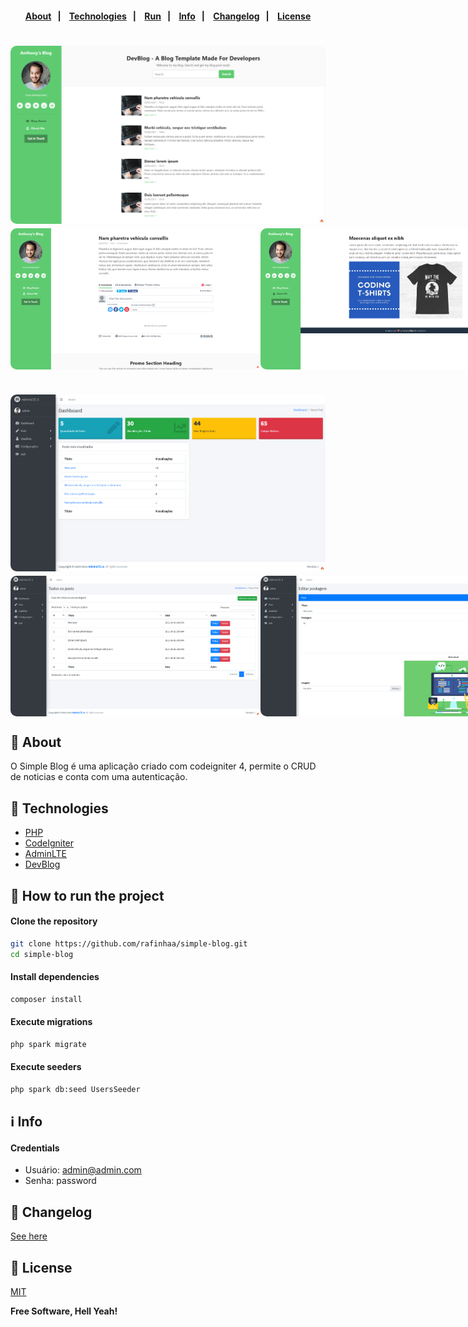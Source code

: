 <h4 align="center">
    <br><br>
    <p align="center">
      <a href="#-about">About</a>&nbsp;&nbsp;&nbsp;|&nbsp;&nbsp;&nbsp;
      <a href="#-technologies">Technologies</a>&nbsp;&nbsp;&nbsp;|&nbsp;&nbsp;&nbsp;
      <a href="#-how-to-run-the-project">Run</a>&nbsp;&nbsp;&nbsp;|&nbsp;&nbsp;&nbsp;
      <a href="#-info">Info</a>&nbsp;&nbsp;&nbsp;|&nbsp;&nbsp;&nbsp;
      <a href="#-changelog">Changelog</a>&nbsp;&nbsp;&nbsp;|&nbsp;&nbsp;&nbsp;
      <a href="#-license">License</a>
  </p>
</h4>

<h1 align="center">
  <img width="600" style="border-radius: 10px" height="auto" alt="Screenshot" title="Screenshot" src="docs/images/frontend/Screenshot_1.png" />
  <div style="display: flex; flex-direction: row;">
    <img width="400" style="border-radius: 10px" height="auto" alt="Screenshot" title="Screenshot" src="docs/images/frontend/Screenshot_2.png" />
    <img width="400" style="border-radius: 10px" height="auto" alt="Screenshot" title="Level Up" src="docs/images/frontend/Screenshot_3.png" />
  <div>
</h1>
<h1 align="center">
  <img width="600" style="border-radius: 10px" height="auto" alt="Screenshot" title="Screenshot" src="docs/images/backend/Screenshot_1.png" />
  <div style="display: flex; flex-direction: row;">
    <img width="400" style="border-radius: 10px" height="auto" alt="Screenshot" title="Screenshot" src="docs/images/backend/Screenshot_2.png" />
    <img width="400" style="border-radius: 10px" height="auto" alt="Screenshot" title="Level Up" src="docs/images/backend/Screenshot_3.png" />
  <div>
  <div style="display: flex; flex-direction: row;">
    <img width="400" style="border-radius: 10px" height="auto" alt="Screenshot" title="Screenshot" src="docs/images/backend/Screenshot_4.png" />
    <img width="400" style="border-radius: 10px" height="auto" alt="Screenshot" title="Screenshot" src="docs/images/backend/Screenshot_5.png" />
  <div>
  <div style="display: flex; flex-direction: row;">
    <img width="400" style="border-radius: 10px" height="auto" alt="Screenshot" title="Screenshot" src="docs/images/backend/Screenshot_6.png" />
    <img width="400" style="border-radius: 10px" height="auto" alt="Screenshot" title="Screenshot" src="docs/images/backend/Screenshot_7.png" />
  <div>
  <div style="display: flex; flex-direction: row;">
    <img width="400" style="border-radius: 10px" height="auto" alt="Screenshot" title="Screenshot" src="docs/images/backend/Screenshot_8.png" />
    <img width="400" style="border-radius: 10px" height="auto" alt="Screenshot" title="Screenshot" src="docs/images/backend/Screenshot_9.png" />
  <div>
  <div style="display: flex; flex-direction: row;">
    <img width="400" style="border-radius: 10px" height="auto" alt="Screenshot" title="Screenshot" src="docs/images/backend/Screenshot_10.png" />
    <img width="400" style="border-radius: 10px" height="auto" alt="Screenshot" title="Screenshot" src="docs/images/backend/Screenshot_11.png" />
  <div>
  <div style="display: flex; flex-direction: row;">
    <img width="400" style="border-radius: 10px" height="auto" alt="Screenshot" title="Screenshot" src="docs/images/backend/Screenshot_12.png" />
  <div>
</h1>

## 🔖 About
O Simple Blog é uma aplicação criado com codeigniter 4, permite o CRUD de noticias e conta com uma autenticação.

## 🚀 Technologies
- [PHP](https://php.net/)
- [CodeIgniter](https://codeigniter.com/)
- [AdminLTE](https://adminlte.io/)
- [DevBlog](https://themes.3rdwavemedia.com/bootstrap-templates/personal/devblog-free-bootstrap-4-blog-template-for-developers/)

## 🏁 How to run the project
#### Clone the repository
```bash
git clone https://github.com/rafinhaa/simple-blog.git
cd simple-blog
```

#### Install dependencies
```bash
composer install
```

#### Execute migrations
```bash
php spark migrate
```

#### Execute seeders
```bash
php spark db:seed UsersSeeder
```

## ℹ️ Info
#### Credentials
- Usuário: admin@admin.com
- Senha:   password

## 📄 Changelog
[See here](docs/changelog.md)

## 📝 License
[MIT](LICENSE)

**Free Software, Hell Yeah!**